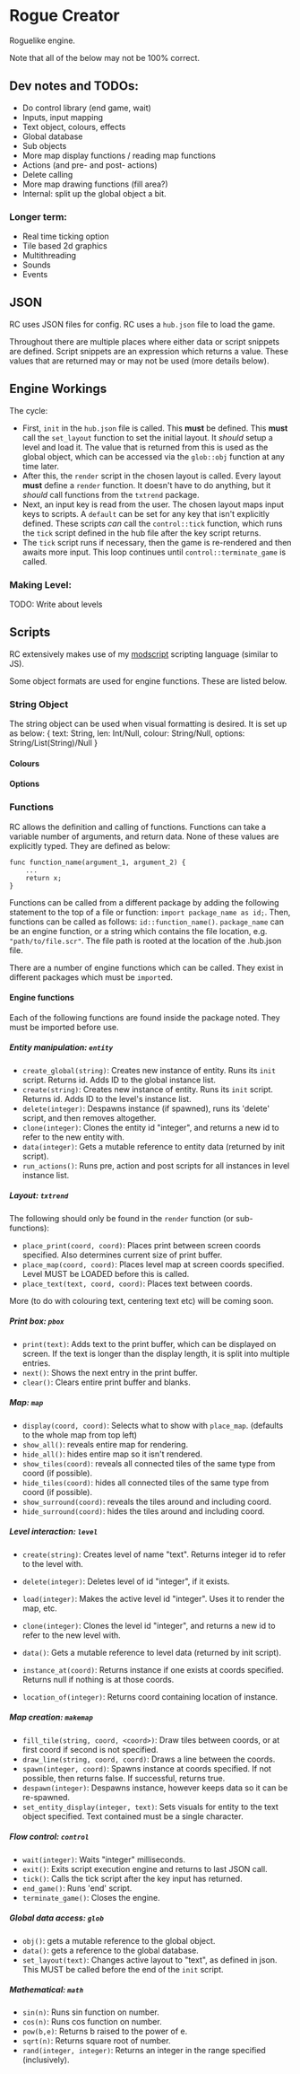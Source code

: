# Rogue Creator

Roguelike engine.

Note that all of the below may not be 100% correct.

## Dev notes and TODOs:
* Do control library (end game, wait)
* Inputs, input mapping
* Text object, colours, effects
* Global database
* Sub objects
* More map display functions / reading map functions
* Actions (and pre- and post- actions)
* Delete calling
* More map drawing functions (fill area?)
* Internal: split up the global object a bit.

### Longer term:
* Real time ticking option
* Tile based 2d graphics
* Multithreading
* Sounds
* Events


## JSON

RC uses JSON files for config. RC uses a `hub.json` file to load the game.

Throughout there are multiple places where either data or script snippets are defined. Script snippets are an expression which returns a value. These values that are returned may or may not be used (more details below).

## Engine Workings
The cycle:
* First, `init` in the `hub.json` file is called. This **must** be defined. This **must** call the `set_layout` function to set the initial layout. It _should_ setup a level and load it. The value that is returned from this is used as the global object, which can be accessed via the `glob::obj` function at any time later.
* After this, the `render` script in the chosen layout is called. Every layout **must** define a `render` function. It doesn't have to do anything, but it _should_ call functions from the `txtrend` package.
* Next, an input key is read from the user. The chosen layout maps input keys to scripts. A `default` can be set for any key that isn't explicitly defined. These scripts _can_ call the `control::tick` function, which runs the `tick` script defined in the hub file after the key script returns.
* The `tick` script runs if necessary, then the game is re-rendered and then awaits more input. This loop continues until `control::terminate_game` is called.

### Making Level:
TODO: Write about levels


## Scripts

RC extensively makes use of my [modscript](https://github.com/coopersimon/modscript) scripting language (similar to JS).

Some object formats are used for engine functions. These are listed below.

### String Object
The string object can be used when visual formatting is desired. It is set up as below:
{
  text: String,
  len: Int/Null,
  colour: String/Null,
  options: String/List(String)/Null
}

#### Colours

#### Options


### Functions

RC allows the definition and calling of functions. Functions can take a variable number of arguments, and return data. None of these values are explicitly typed. They are defined as below:

```
func function_name(argument_1, argument_2) {
    ...
    return x;
}
```

Functions can be called from a different package by adding the following statement to the top of a file or function: `import package_name as id;`. Then, functions can be called as follows: `id::function_name()`. `package_name` can be an engine function, or a string which contains the file location, e.g. `"path/to/file.scr"`. The file path is rooted at the location of the .hub.json file.

There are a number of engine functions which can be called. They exist in different packages which must be `import`ed.

#### Engine functions
Each of the following functions are found inside the package noted. They must be imported before use.

##### Entity manipulation: `entity`
* `create_global(string)`: Creates new instance of entity. Runs its `init` script. Returns id. Adds ID to the global instance list.
* `create(string)`: Creates new instance of entity. Runs its `init` script. Returns id. Adds ID to the level's instance list.
* `delete(integer)`: Despawns instance (if spawned), runs its 'delete' script, and then removes altogether.
* `clone(integer)`: Clones the entity id "integer", and returns a new id to refer to the new entity with.
* `data(integer)`: Gets a mutable reference to entity data (returned by init script).
* `run_actions()`: Runs pre, action and post scripts for all instances in level instance list.

##### Layout: `txtrend`
The following should only be found in the `render` function (or sub-functions):
* `place_print(coord, coord)`: Places print between screen coords specified. Also determines current size of print buffer.
* `place_map(coord, coord)`: Places level map at screen coords specified. Level MUST be LOADED before this is called.
* `place_text(text, coord, coord)`: Places text between coords.

More (to do with colouring text, centering text etc) will be coming soon.

##### Print box: `pbox`
* `print(text)`: Adds text to the print buffer, which can be displayed on screen. If the text is longer than the display length, it is split into multiple entries.
* `next()`: Shows the next entry in the print buffer.
* `clear()`: Clears entire print buffer and blanks.

##### Map: `map`
* `display(coord, coord)`: Selects what to show with `place_map`. (defaults to the whole map from top left)
* `show_all()`: reveals entire map for rendering.
* `hide_all()`: hides entire map so it isn't rendered.
* `show_tiles(coord)`: reveals all connected tiles of the same type from coord (if possible).
* `hide_tiles(coord)`: hides all connected tiles of the same type from coord (if possible).
* `show_surround(coord)`: reveals the tiles around and including coord.
* `hide_surround(coord)`: hides the tiles around and including coord.

##### Level interaction: `level`
* `create(string)`: Creates level of name "text". Returns integer id to refer to the level with.
* `delete(integer)`: Deletes level of id "integer", if it exists.
* `load(integer)`: Makes the active level id "integer". Uses it to render the map, etc.
* `clone(integer)`: Clones the level id "integer", and returns a new id to refer to the new level with.

* `data()`: Gets a mutable reference to level data (returned by init script).
* `instance_at(coord)`: Returns instance if one exists at coords specified. Returns null if nothing is at those coords.
* `location_of(integer)`: Returns coord containing location of instance.

##### Map creation: `makemap`
* `fill_tile(string, coord, <coord>)`: Draw tiles between coords, or at first coord if second is not specified.
* `draw_line(string, coord, coord)`: Draws a line between the coords.
* `spawn(integer, coord)`: Spawns instance at coords specified. If not possible, then returns false. If successful, returns true.
* `despawn(integer)`: Despawns instance, however keeps data so it can be re-spawned.
* `set_entity_display(integer, text)`: Sets visuals for entity to the text object specified. Text contained must be a single character.

##### Flow control: `control`
* `wait(integer)`: Waits "integer" milliseconds.
* `exit()`: Exits script execution engine and returns to last JSON call.
* `tick()`: Calls the tick script after the key input has returned.
* `end_game()`: Runs 'end' script.
* `terminate_game()`: Closes the engine.

##### Global data access: `glob`
* `obj()`: gets a mutable reference to the global object.
* `data()`: gets a reference to the global database.
* `set_layout(text)`: Changes active layout to "text", as defined in json. This MUST be called before the end of the `init` script.

##### Mathematical: `math`
* `sin(n)`: Runs sin function on number.
* `cos(n)`: Runs cos function on number.
* `pow(b,e)`: Returns b raised to the power of e.
* `sqrt(n)`: Returns square root of number.
* `rand(integer, integer)`: Returns an integer in the range specified (inclusively).
